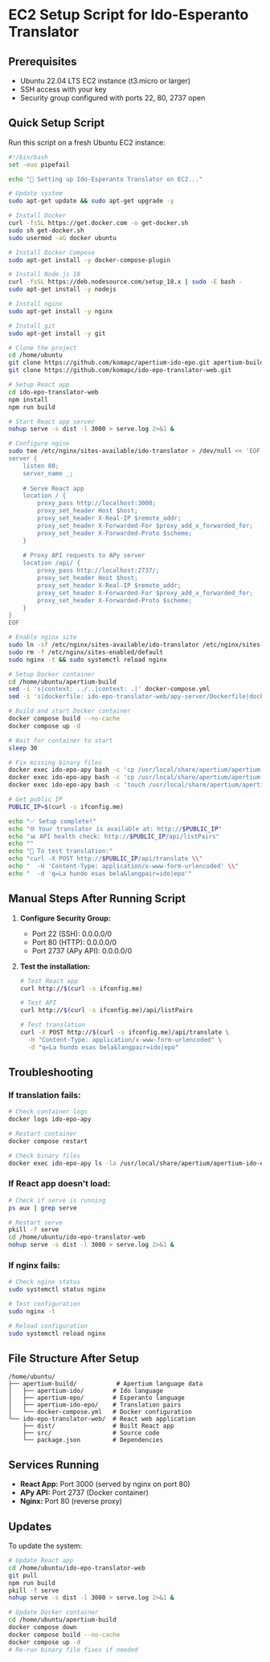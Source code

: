 # EC2 Setup Script for Ido-Esperanto Translator

## Prerequisites
- Ubuntu 22.04 LTS EC2 instance (t3.micro or larger)
- SSH access with your key
- Security group configured with ports 22, 80, 2737 open

## Quick Setup Script

Run this script on a fresh Ubuntu EC2 instance:

```bash
#!/bin/bash
set -euo pipefail

echo "🚀 Setting up Ido-Esperanto Translator on EC2..."

# Update system
sudo apt-get update && sudo apt-get upgrade -y

# Install Docker
curl -fsSL https://get.docker.com -o get-docker.sh
sudo sh get-docker.sh
sudo usermod -aG docker ubuntu

# Install Docker Compose
sudo apt-get install -y docker-compose-plugin

# Install Node.js 18
curl -fsSL https://deb.nodesource.com/setup_18.x | sudo -E bash -
sudo apt-get install -y nodejs

# Install nginx
sudo apt-get install -y nginx

# Install git
sudo apt-get install -y git

# Clone the project
cd /home/ubuntu
git clone https://github.com/komapc/apertium-ido-epo.git apertium-build
git clone https://github.com/komapc/ido-epo-translator-web.git

# Setup React app
cd ido-epo-translator-web
npm install
npm run build

# Start React app server
nohup serve -s dist -l 3000 > serve.log 2>&1 &

# Configure nginx
sudo tee /etc/nginx/sites-available/ido-translator > /dev/null << 'EOF'
server {
    listen 80;
    server_name _;
    
    # Serve React app
    location / {
        proxy_pass http://localhost:3000;
        proxy_set_header Host $host;
        proxy_set_header X-Real-IP $remote_addr;
        proxy_set_header X-Forwarded-For $proxy_add_x_forwarded_for;
        proxy_set_header X-Forwarded-Proto $scheme;
    }
    
    # Proxy API requests to APy server
    location /api/ {
        proxy_pass http://localhost:2737/;
        proxy_set_header Host $host;
        proxy_set_header X-Real-IP $remote_addr;
        proxy_set_header X-Forwarded-For $proxy_add_x_forwarded_for;
        proxy_set_header X-Forwarded-Proto $scheme;
    }
}
EOF

# Enable nginx site
sudo ln -sf /etc/nginx/sites-available/ido-translator /etc/nginx/sites-enabled/
sudo rm -f /etc/nginx/sites-enabled/default
sudo nginx -t && sudo systemctl reload nginx

# Setup Docker container
cd /home/ubuntu/apertium-build
sed -i 's|context: ../..|context: .|' docker-compose.yml
sed -i 's|dockerfile: ido-epo-translator-web/apy-server/Dockerfile|dockerfile: Dockerfile|' docker-compose.yml

# Build and start Docker container
docker compose build --no-cache
docker compose up -d

# Wait for container to start
sleep 30

# Fix missing binary files
docker exec ido-epo-apy bash -c 'cp /usr/local/share/apertium/apertium-ido/ido.automorf.bin /usr/local/share/apertium/apertium-ido-epo/ido-epo.automorf.bin'
docker exec ido-epo-apy bash -c 'cp /usr/local/share/apertium/apertium-epo/epo.autopgen.bin /usr/local/share/apertium/apertium-ido-epo/ido-epo.autopgen.bin'
docker exec ido-epo-apy bash -c 'touch /usr/local/share/apertium/apertium-ido-epo/epo-ido.autopgen.bin'

# Get public IP
PUBLIC_IP=$(curl -s ifconfig.me)

echo "✅ Setup complete!"
echo "🌐 Your translator is available at: http://$PUBLIC_IP"
echo "📊 API health check: http://$PUBLIC_IP/api/listPairs"
echo ""
echo "🔧 To test translation:"
echo "curl -X POST http://$PUBLIC_IP/api/translate \\"
echo "  -H 'Content-Type: application/x-www-form-urlencoded' \\"
echo "  -d 'q=La hundo esas bela&langpair=ido|epo'"
```

## Manual Steps After Running Script

1. **Configure Security Group:**
   - Port 22 (SSH): 0.0.0.0/0
   - Port 80 (HTTP): 0.0.0.0/0  
   - Port 2737 (APy API): 0.0.0.0/0

2. **Test the installation:**
   ```bash
   # Test React app
   curl http://$(curl -s ifconfig.me)
   
   # Test API
   curl http://$(curl -s ifconfig.me)/api/listPairs
   
   # Test translation
   curl -X POST http://$(curl -s ifconfig.me)/api/translate \
     -H "Content-Type: application/x-www-form-urlencoded" \
     -d "q=La hundo esas bela&langpair=ido|epo"
   ```

## Troubleshooting

### If translation fails:
```bash
# Check container logs
docker logs ido-epo-apy

# Restart container
docker compose restart

# Check binary files
docker exec ido-epo-apy ls -la /usr/local/share/apertium/apertium-ido-epo/*.bin
```

### If React app doesn't load:
```bash
# Check if serve is running
ps aux | grep serve

# Restart serve
pkill -f serve
cd /home/ubuntu/ido-epo-translator-web
nohup serve -s dist -l 3000 > serve.log 2>&1 &
```

### If nginx fails:
```bash
# Check nginx status
sudo systemctl status nginx

# Test configuration
sudo nginx -t

# Reload configuration
sudo systemctl reload nginx
```

## File Structure After Setup

```
/home/ubuntu/
├── apertium-build/           # Apertium language data
│   ├── apertium-ido/        # Ido language
│   ├── apertium-epo/        # Esperanto language  
│   ├── apertium-ido-epo/    # Translation pairs
│   └── docker-compose.yml   # Docker configuration
└── ido-epo-translator-web/  # React web application
    ├── dist/                # Built React app
    ├── src/                 # Source code
    └── package.json         # Dependencies
```

## Services Running

- **React App:** Port 3000 (served by nginx on port 80)
- **APy API:** Port 2737 (Docker container)
- **Nginx:** Port 80 (reverse proxy)

## Updates

To update the system:

```bash
# Update React app
cd /home/ubuntu/ido-epo-translator-web
git pull
npm run build
pkill -f serve
nohup serve -s dist -l 3000 > serve.log 2>&1 &

# Update Docker container
cd /home/ubuntu/apertium-build
docker compose down
docker compose build --no-cache
docker compose up -d
# Re-run binary file fixes if needed
```
